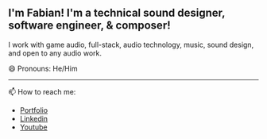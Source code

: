 ##  I'm Fabian! I'm a technical sound designer, software engineer, & composer!

 I work with game audio, full-stack, audio technology, music, sound design, and open to any audio work.
 
😄 Pronouns: He/Him

-------------------
📫 How to reach me:
- [Portfolio](https://fabian-fabro.netlify.app/)
- [Linkedin](https://www.linkedin.com/in/fabian-fabro)
- [Youtube](https://www.youtube.com/firahfabe)


<!--
**Fihra/Fihra** is a ✨ _special_ ✨ repository because its `README.md` (this file) appears on your GitHub profile.



🔭 I’m currently working on:
- **Multo ilaw** a small Unity game, where you play as a ghost who has to bring a light to a village ward off evil spirits
- **Reincarnation of Buwan** a Unity game passion project, started for #Devtober solo game jam but will continue afterwards.

Here are some ideas to get you started:



- 👯 I’m looking to collaborate on ...
- 🤔 I’m looking for help with ...
- 💬 Ask me about ...

- **Jam Out** a Music SPA with React Hooks + Django of making your own music loop sequences to play to with the piano keyboard on the app.

- ⚡ Fun fact: ...
-->
